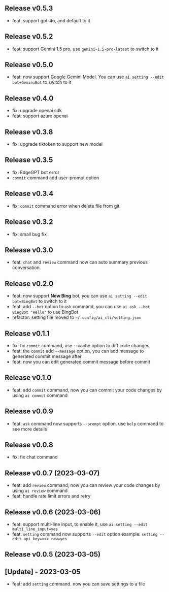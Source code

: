 Release v0.5.3
---------------------------

- feat: support gpt-4o, and default to it

Release v0.5.2
---------------------------

- feat: support Gemini 1.5 pro, use `gemini-1.5-pro-latest` to switch to it

Release v0.5.0
---------------------------

- feat: now support Google Gemini Model. You can use `ai setting --edit bot=GeminiBot` to switch to it

Release v0.4.0
---------------------------

- fix: upgrade openai sdk
- feat: support azure openai

Release v0.3.8
---------------------------

- fix: upgrade tiktoken to support new model

Release v0.3.5
---------------------------

- fix: EdgeGPT bot error
- `commit` command add user-prompt option

Release v0.3.4
---------------------------

- fix: `commit` command error when delete file from git

Release v0.3.2
---------------------------

- fix: small bug fix

Release v0.3.0
---------------------------

- feat: `chat` and `review` command now can auto summary previous conversation.

Release v0.2.0
---------------------------

- feat: now support **New Bing** bot, you can use `ai setting --edit bot=BingBot` to switch to it
- feat: add `--bot` option to `ask` command, you can use `ai ask --bot BingBot "Hello"` to use BingBot
- refactor: setting file moved to `~/.config/ai_cli/setting.json`

Release v0.1.1
---------------------------

- fix: fix `commit` command, use --cache option to diff code changes
- feat: the `commit` add `--message` option, you can add message to generated commit message after
- feat: now you can edit generated commit message before commit

Release v0.1.0
---------------------------

- feat: add `commit` command, now you can commit your code changes by using `ai commit` command

Release v0.0.9
---------------------------

- feat: `ask` command now supports `--prompt` option. use `help` command to see more details

Release v0.0.8
---------------------------

- fix: fix chat command

Release v0.0.7 (2023-03-07)
---------------------------

- feat:  add `review` command, now you can review your code changes by using `ai review` command
- feat:  handle rate limit errors and retry

Release v0.0.6 (2023-03-06)
---------------------------

- feat: support multi-line input, to enable it, use `ai setting --edit multi_line_input=yes`
- feat: `setting` command now supports `--edit` option example: `setting --edit api_key=xxx raw=yes`

Release v0.0.5 (2023-03-05)
---------------------------

## [Update] - 2023-03-05

- feat: add `setting` command. now you can save settings to a file

